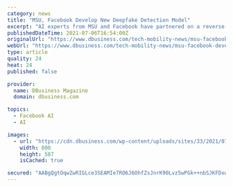 ```yaml
---
category: news
title: "MSU, Facebook Develop New Deepfake Detection Model"
excerpt: "AI experts from MSU and Facebook have partnered on a reverse-engineering research method able detect and attribute deepfakes."
publishedDateTime: 2021-07-06T16:54:00Z
originalUrl: "https://www.dbusiness.com/tech-mobility-news/msu-facebook-develop-new-deepfake-detection-model/"
webUrl: "https://www.dbusiness.com/tech-mobility-news/msu-facebook-develop-new-deepfake-detection-model/"
type: article
quality: 24
heat: 24
published: false

provider:
  name: DBusiness Magazine
  domain: dbusiness.com

topics:
  - Facebook AI
  - AI

images:
  - url: "https://cdn.dbusiness.com/wp-content/uploads/sites/33/2021/07/TMN_MSUDeepfake-800.jpg"
    width: 800
    height: 587
    isCached: true

secured: "AABgQgtOqwZwRIGLce3SEAMIe7RO6J6OhfZsJnrK90Lvz5wPGk++nbSJKFDxwozVpZzvud3EXb4KJTJfQxPdNXHMsdswA0LLWn8iVTA3rYmSu5gR6s3T+L48XbL+lCXRVv6wVxVz/iiCqjrZZ9yMWQoOWlDbjEdE7DRchvpd6ESSNN3JNghVSBMFEGsQDZB64GIqAkp7vajdhgyiNMDIZwjPWG07tW/Jd61oAVMqfW42OIjrGI3k0GVkcDdjrV67ragVOdyrOkQcK4Lx0RKSm27daRN72RAUbOevMThs7JQTQ1f1w3KEAulwqdPaAcAeJx3I8rRsL5UwV6HpYRAjUnILUINzqd+mAMGy62cUmKM=;S/t9+ttl2b30muIQT5rc6g=="
---
```


